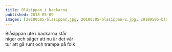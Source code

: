 ```yaml
---
title: Blåsippan i backarna
published: 2018-05-09
images: [20180505-blasippan.jpg, 20180505-blasippan-2.jpg, 20180505-blasippan-3.jpg, 20180505-blasippan-4.jpg]
---
```


Blåsippan ute i backarna står\
niger och säger att nu är det vår\
tur att gå runt och trampa på folk
